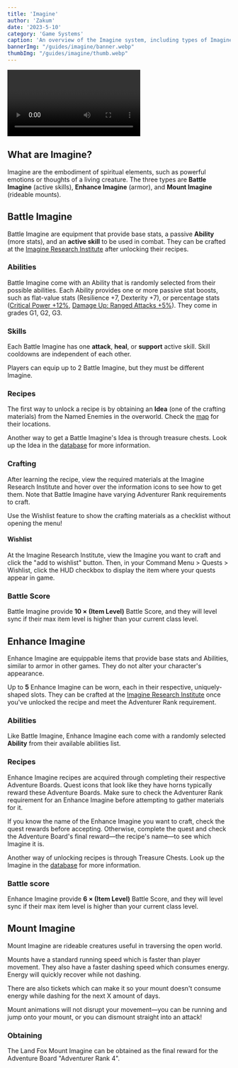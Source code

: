 ```yaml
---
title: 'Imagine'
author: 'Zakum'
date: '2023-5-10'
category: 'Game Systems'
caption: 'An overview of the Imagine system, including types of Imagine and how to obtain them.'
bannerImg: "/guides/imagine/banner.webp"
thumbImg: "/guides/imagine/thumb.webp"
---
```


<script>
    import StickyNote from '$lib/components/StickyNote.svelte';
    import Video from '$lib/components/Video.svelte';
</script>

<Video 
    title="Imagine System" 
    id="i1LNxhYhXhM"
    bleed
/>

## What are Imagine?

Imagine are the embodiment of spiritual elements, such as powerful emotions or thoughts of a living creature. The three types are **Battle Imagine** (active skills), **Enhance Imagine** (armor), and **Mount Imagine** (rideable mounts).

## Battle Imagine
Battle Imagine are equipment that provide base stats, a passive **Ability** (more stats), and an **active skill** to be used in combat. They can be crafted at the [Imagine Research Institute](/map) after unlocking their recipes.

### Abilities
Battle Imagine come with an Ability that is randomly selected from their possible abilities. Each Ability provides one or more passive stat boosts, such as flat-value stats (Resilience +7, Dexterity +7), or percentage stats ([Critical Power +12%](/db?search=B-ゴブリン&result=130000000), [Damage Up: Ranged Attacks +5%](/db?search=B-カガチヤンマ&result=130001900)). They come in grades G1, G2, G3.

### Skills
Each Battle Imagine has one **attack**, **heal**, or **support** active skill. Skill cooldowns are independent of each other.

<StickyNote type="caution">
    Players can equip up to 2 Battle Imagine, but they must be different Imagine.
</StickyNote>

### Recipes
The first way to unlock a recipe is by obtaining an **Idea** (one of the crafting materials) from the Named Enemies in the overworld. Check the [map](/map) for their locations. 

Another way to get a Battle Imagine's Idea is through treasure chests. Look up the Idea in the [database](/db) for more information.

### Crafting
After learning the recipe, view the required materials at the Imagine Research Institute and hover over the information icons to see how to get them. Note that Battle Imagine have varying Adventurer Rank requirements to craft.

<StickyNote type="tip">
    Use the Wishlist feature to show the crafting materials as a checklist without opening the menu!
</StickyNote>

#### Wishlist
At the Imagine Research Institute, view the Imagine you want to craft and click the "add to wishlist" button. Then, in your Command Menu > Quests > Wishlist, click the HUD checkbox to display the item where your quests appear in game.

### Battle Score
Battle Imagine provide **10 &times; (Item Level)** Battle Score, and they will level sync if their max item level is higher than your current class level.

## Enhance Imagine
Enhance Imagine are equippable items that provide base stats and Abilities, similar to armor in other games. They do not alter your character's appearance.

Up to **5** Enhance Imagine can be worn, each in their respective, uniquely-shaped slots. They can be crafted at the [Imagine Research Institute](/map) once you've unlocked the recipe and meet the Adventurer Rank requirement.

### Abilities
Like Battle Imagine, Enhance Imagine each come with a randomly selected **Ability** from their available abilities list.

### Recipes
Enhance Imagine recipes are acquired through completing their respective Adventure Boards. Quest icons that look like they have horns typically reward these Adventure Boards. Make sure to check the Adventurer Rank requirement for an Enhance Imagine before attempting to gather materials for it.

<StickyNote type="tip">
    If you know the name of the Enhance Imagine you want to craft, check the quest rewards before accepting. Otherwise, complete the quest and check the Adventure Board's final reward—the recipe's name—to see which Imagine it is.
</StickyNote>

Another way of unlocking recipes is through Treasure Chests. Look up the Imagine in the [database](/db) for more information.



### Battle score
Enhance Imagine provide **6 &times; (Item Level)** Battle Score, and they will level sync if their max item level is higher than your current class level.

## Mount Imagine
Mount Imagine are rideable creatures useful in traversing the open world.

Mounts have a standard running speed which is faster than player movement. They also have a faster dashing speed which consumes energy. Energy will quickly recover while not dashing. 

There are also tickets which can make it so your mount doesn't consume energy while dashing for the next X amount of days.

<StickyNote type="tip">
    Mount animations will not disrupt your movement—you can be running and jump onto your mount, or you can dismount straight into an attack!
</StickyNote>

### Obtaining
The Land Fox Mount Imagine can be obtained as the final reward for the Adventure Board "Adventurer Rank 4".